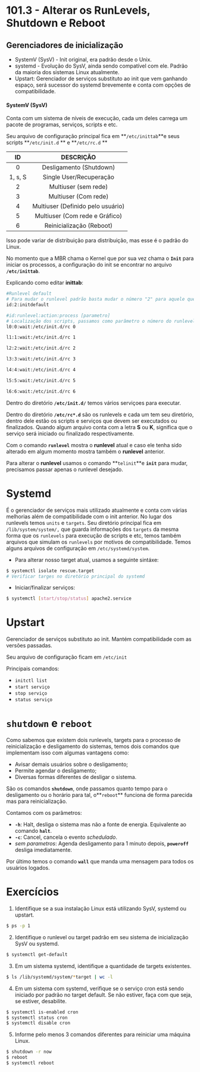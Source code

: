 # 101.3 - Alterar os RunLevels, Shutdown e Reboot 



## Gerenciadores de inicialização

- SystemV (SysV) - Init original, era padrão desde o Unix.
- systemd - Evolução do SysV, ainda sendo compatível com ele. Padrão da maioria dos sistemas Linux atualmente.
- Upstart: Gerenciador de serviços substituto ao init que vem ganhando espaço, será sucessor do systemd brevemente e conta com opções de compatibilidade.



#### SystemV (SysV)



Conta com um sistema de níveis de execução, cada um deles carrega um pacote de programas, serviços, scripts e etc.

Seu arquivo de configuração principal fica em  **`/etc/inittab`**e seus scripts  **`/etc/init.d` ** e **`/etc/rc.d` **





|   ID    |             DESCRIÇÃO             |
| :-----: | :-------------------------------: |
|    0    |      Desligamento (Shutdown)      |
| 1, s, S |      Single User/Recuperação      |
|    2    |       Multiuser (sem rede)        |
|    3    |       Multiuser (Com rede)        |
|    4    | Multiuser (Definido pelo usuário) |
|    5    |  Multiuser (Com rede e Gráfico)   |
|    6    |     Reinicialização (Reboot)      |

 

Isso pode variar de distribuição para distribuição, mas esse é o padrão do Linux.



No momento que a MBR chama o Kernel que por sua vez chama o **`Init`** para iniciar os processos, a configuração do init se encontrar no arquivo **`/etc/inittab`**.

Explicando como editar **inittab**:

```bash
#Runlevel default
# Para mudar o runlevel padrão basta mudar o número "2" para aquele que deseja
id:2:initdefault

#id:runlevel:action:process [parametro]
# Localização dos scripts, passamos como parâmetro o número do runlevel desejado
l0:0:wait:/etc/init.d/rc 0

l1:1:wait:/etc/init.d/rc 1

l2:2:wait:/etc/init.d/rc 2

l3:3:wait:/etc/init.d/rc 3

l4:4:wait:/etc/init.d/rc 4

l5:5:wait:/etc/init.d/rc 5

l6:6:wait:/etc/init.d/rc 6
```

Dentro do diretório **`/etc/init.d/`** temos vários serviçoes para executar.

Dentro do diretório **`/etc/rc*.d`** são os runlevels e cada um tem seu diretório, dentro dele estão os scripts e serviços que devem ser executados ou finalizados. Quando algum arquivo conta com a letra **S** ou **K**, significa que o serviço será iniciado ou finalizado respectivamente.

 

Com o comando **`runlevel`** mostra o **runlevel** atual e caso ele tenha sido alterado em algum momento mostra também o **runlevel** anterior.

Para alterar o **runlevel** usamos o comando **`telinit`**e **`init`** para mudar, precisamos passar apenas o runlevel desejado.



# Systemd

É o gerenciador de serviços mais utilizado atualmente e conta com várias melhorias além de compatibilidade com o init anterior. No lugar dos runlevels temos `units` e `targets`. Seu diretório principal fica em `/lib/system/system/,` que guarda informações dos `targets` da mesma forma que os `runlevels` para execução de scripts e etc, temos também arquivos que simulam os `runlevels` por motivos de compatibilidade. Temos alguns arquivos de configuração em `/etc/systemd/system`.



- Para alterar nosso target atual, usamos a seguinte sintáxe:

```bash
$ systemctl isolate rescue.target
# Verificar targes no diretório principal do systemd
```



- Iniciar/finalizar serviços:

```bash
$ systemctl [start/stop/status] apache2.service
```



# Upstart

Gerenciador de serviços substituto ao init. Mantém compatibilidade com as versões passadas.

Seu arquivo de configuração ficam em `/etc/init`

Principais comandos:

- `initctl list`
- `start serviço`
- `stop serviço`
- `status serviço`





# `shutdown` e `reboot`

Como sabemos que existem dois runlevels, targets para o processo de reinicialização e desligamento do sistemas, temos dois comandos que implementam isso com algumas vantagens como:

- Avisar demais usuários sobre o desligamento;
- Permite agendar o desligamento;
- Diversas formas diferentes de desligar o sistema.



São os comandos **`shutdown`**, onde passamos quanto tempo para o desligamento ou o horário para tal, o**`reboot`** funciona de forma parecida mas para reinicialização.



Contamos com os parâmetros:

- **`-h`**: Halt, desliga o sistema mas não a fonte de energia. Equivalente ao comando **`halt`**.
- **`-c`**: Cancel, cancela o evento *schedulado*.
- *sem parametros*: Agenda desligamento para 1 minuto depois, **`poweroff`** desliga imediatamente.



Por último temos o comando **`wall`** que manda uma mensagem para todos os usuários logados.



# Exercícios

1. Identifique se a sua instalação Linux está utilizando SysV, systemd ou upstart. 

```bash
$ ps -p 1
```



2. Identifique o runlevel ou target padrão em seu sistema de inicialização SysV ou systemd.

```bash
$ systemctl get-default 
```



3. Em um sistema systemd, identifique a quantidade de targets existentes.

```bash
$ ls /lib/systemd/system/*target | wc -l
```



4. Em um sistema com systemd, verifique se o serviço cron está sendo  iniciado por padrão no target default. Se não estiver, faça com que  seja, se estiver, desabilite.

```bash
$ systemctl is-enabled cron
$ systemctl status cron
$ systemctl disable cron
```



5. Informe pelo menos 3 comandos diferentes para reiniciar uma máquina Linux.

```bash
$ shutdown -r now
$ reboot 
$ systemctl reboot
```

